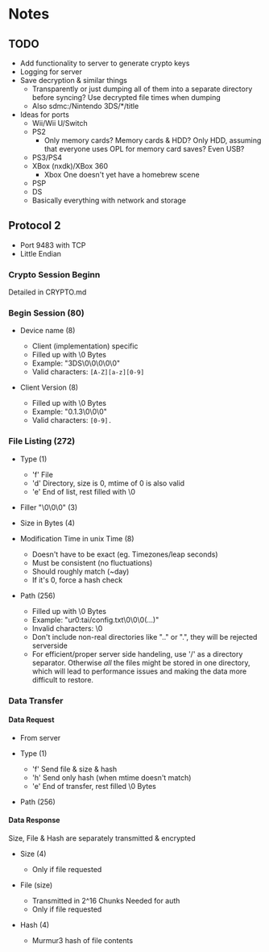 # Notes
## TODO
- Add functionality to server to generate crypto keys
- Logging for server
- Save decryption & similar things
  - Transparently or just dumping all of them into a separate directory before
    syncing? Use decrypted file times when dumping
  - Also sdmc:/Nintendo 3DS/*/title
- Ideas for ports
  - Wii/Wii U/Switch
  - PS2
    - Only memory cards? Memory cards & HDD? Only HDD, assuming that everyone
      uses OPL for memory card saves? Even USB?
  - PS3/PS4
  - XBox (nxdk)/XBox 360
    - Xbox One doesn't yet have a homebrew scene
  - PSP
  - DS
  - Basically everything with network and storage
## Protocol 2
- Port 9483 with TCP
- Little Endian
### Crypto Session Beginn
Detailed in CRYPTO.md
### Begin Session (80)
- Device name (8)

  - Client (implementation) specific
  - Filled up with \0 Bytes
  - Example: "3DS\0\0\0\0\0"
  - Valid characters: ```[A-Z][a-z][0-9]```

- Client Version (8)

  - Filled up with \0 Bytes
  - Example: "0.1.3\0\0\0"
  - Valid characters: ```[0-9].```

### File Listing (272)
- Type (1)

  - 'f' File
  - 'd' Directory, size is 0, mtime of 0 is also valid
  - 'e' End of list, rest filled with \0

- Filler "\0\0\0" (3)
- Size in Bytes (4)
- Modification Time in unix Time (8)

  - Doesn't have to be exact (eg. Timezones/leap seconds)
  - Must be consistent (no fluctuations)
  - Should roughly match (~day)
  - If it's 0, force a hash check

- Path (256)

  - Filled up with \0 Bytes
  - Example: "ur0:tai/config.txt\0\0\0(...)"
  - Invalid characters: \0
  - Don't include non-real directories like ".." or ".", they will be rejected
    serverside
  - For efficient/proper server side handeling, use '/' as a directory separator.
    Otherwise *all* the files might be stored in one directory, which will lead
    to performance issues and making the data more difficult to restore.
### Data Transfer
#### Data Request
- From server
- Type (1)

  - 'f' Send file & size & hash
  - 'h' Send only hash (when mtime doesn't match)
  - 'e' End of transfer, rest filled \0 Bytes

- Path (256)
#### Data Response
Size, File & Hash are separately transmitted & encrypted
- Size (4)

  - Only if file requested

- File (size)

  - Transmitted in 2^16 Chunks
    Needed for auth
  - Only if file requested

- Hash (4)

  - Murmur3 hash of file contents
